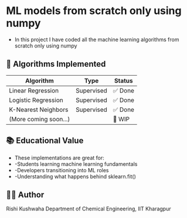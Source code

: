 # ML models from scratch only using numpy
 - In this project I have coded all the machine learning algorithms from scratch only using numpy

## 📘 Algorithms Implemented

| Algorithm              | Type           | Status  |
|------------------------|----------------|---------|
| Linear Regression      | Supervised     | ✅ Done |
| Logistic Regression    | Supervised     | ✅ Done |
| K-Nearest Neighbors    | Supervised     | ✅ Done |
| (More coming soon...)  |                | 🚧 WIP  |

## 📚 Educational Value
- These implementations are great for:
- -Students learning machine learning fundamentals
- -Developers transitioning into ML roles
- -Understanding what happens behind sklearn.fit()

## 🧑‍💻 Author
 Rishi Kushwaha
 Department of Chemical Engineering, IIT Kharagpur